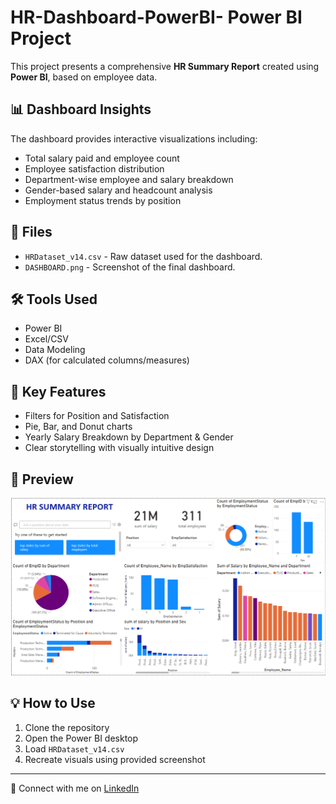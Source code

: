 # HR-Dashboard-PowerBI- Power BI Project

This project presents a comprehensive **HR Summary Report** created using **Power BI**, based on employee data.

## 📊 Dashboard Insights
The dashboard provides interactive visualizations including:
- Total salary paid and employee count
- Employee satisfaction distribution
- Department-wise employee and salary breakdown
- Gender-based salary and headcount analysis
- Employment status trends by position

## 📂 Files
- `HRDataset_v14.csv` - Raw dataset used for the dashboard.
- `DASHBOARD.png` - Screenshot of the final dashboard.

## 🛠 Tools Used
- Power BI
- Excel/CSV
- Data Modeling
- DAX (for calculated columns/measures)

## 📌 Key Features
- Filters for Position and Satisfaction
- Pie, Bar, and Donut charts
- Yearly Salary Breakdown by Department & Gender
- Clear storytelling with visually intuitive design

## 📸 Preview
![HR Summary Dashboard](DASHBOARD.png)

## 💡 How to Use
1. Clone the repository
2. Open the Power BI desktop
3. Load `HRDataset_v14.csv`
4. Recreate visuals using provided screenshot

---

🔗 Connect with me on [LinkedIn](https://linkedin.com/in/gonepraveen)
